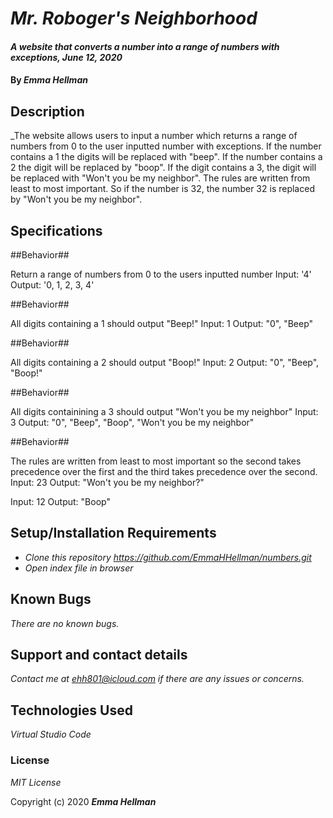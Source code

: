 # _Mr. Roboger's Neighborhood_

#### _A website that converts a number into a range of numbers with exceptions, June 12, 2020_

#### By _**Emma Hellman**_

## Description

_The website allows users to input a number which returns a range of numbers from 0 to the user inputted number with exceptions. If the number contains a 1 the digits will be replaced with "beep". If the number contains a 2 the digit will be replaced by "boop". If the digit contains a 3, the digit will be replaced with "Won't you be my neighbor". The rules are written from least to most important. So if the number is 32, the number 32 is replaced by "Won't you be my neighbor". 

## Specifications

##Behavior##

Return a range of numbers from 0 to the users inputted number
Input: '4'
Output: '0, 1, 2, 3, 4'

##Behavior##

All digits containing a 1 should output "Beep!"
Input: 1
Output: "0", "Beep"

##Behavior##

All digits containing a 2 should output "Boop!"
Input: 2
Output: "0", "Beep", "Boop!"

##Behavior##

All digits containining a 3 should output "Won't you be my neighbor"
Input: 3
Output: "0", "Beep", "Boop", "Won't you be my neighbor"

##Behavior##

The rules are written from least to most important so the second takes precedence over the first and the third takes precedence over the second.  
Input: 23
Output: "Won't you be my neighbor?"

Input: 12 
Output: "Boop" 

## Setup/Installation Requirements

* _Clone this repository https://github.com/EmmaHHellman/numbers.git_
* _Open index file in browser_

## Known Bugs

_There are no known bugs._

## Support and contact details

_Contact me at ehh801@icloud.com if there are any issues or concerns._

## Technologies Used

_Virtual Studio Code_

### License

*MIT License*

Copyright (c) 2020 **_Emma Hellman_**